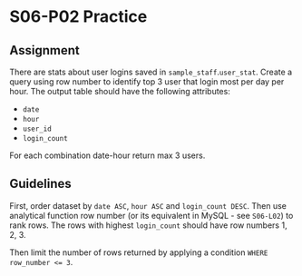 # S06-P02 Practice

## Assignment

There are stats about user logins saved in `sample_staff`.`user_stat`. Create a query using row number to identify top 3 user that login most per day per hour. The output table should have the following attributes:

* `date`
* `hour`
* `user_id`
* `login_count`

For each combination date-hour return max 3 users.

## Guidelines

First, order dataset by `date ASC`, `hour ASC` and `login_count DESC`. Then use analytical function row number (or its equivalent in MySQL - see `S06-L02`) to rank rows. The rows with highest `login_count` should have row numbers 1, 2, 3.

Then limit the number of rows returned by applying a condition `WHERE row_number <= 3`.
